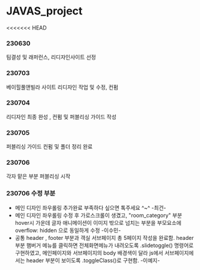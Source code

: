 # JAVAS_project
<<<<<<< HEAD

### 230630 ###
팀결성 및 래퍼런스, 리디자인사이트 선정

### 230703 ###
베이힐풀앤빌라 사이트 리디자인 작업 및 수정, 컨펌

### 230704 ###
리디자인 최종 완성 , 컨펌 및 퍼블리싱 가이드 작성

### 230705 ###
퍼블리싱 가이드 컨펌 및 폴더 정리 완료

### 230706 ###
각자 맡은 부분 퍼블리싱 시작

### 230706 수정 부분 ###
 - 메인 디자인 좌우롤링 추가완료 부족하다 싶으면 톡주세요 ^~^ -최건- 
 - 메인 디자인 좌우롤링 수정 후 가로스크롤이 생겼고,   "room_category" 부분  hover시 가운데 글자 애니메이션이 이미지 밖으로 넘치는 부분을 부모요소에 overflow:  hidden 으로 동일하게 수정 -이수민-
 - 공통 header , footer 부분과 객실 서브페이지 총 5페이지 작성을 완료함. header 부분 햄버거 메뉴를 클릭하면 전체화면메뉴가 내려오도록 .slidetoggle() 명령어로 구현하였고,
   메인페이지와 서브페이지의 body 배경색이 달라 js에서 서브페이지에서는 header 부분이 보이도록 .toggleClass()로 구현함. -이예지-
